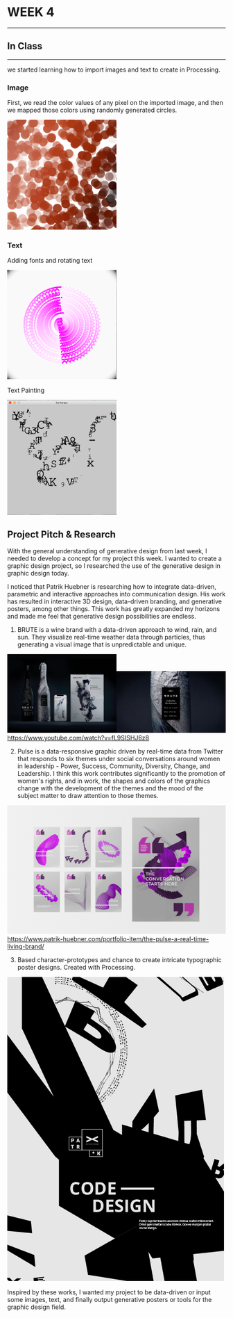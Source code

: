 # WEEK 4
***
## In Class
***
we started learning how to import images and text to create in Processing.

### Image

First, we read the color values of any pixel on the imported image, and then we mapped those colors using randomly generated circles.

<img src="https://github.com/GarveyMak123/Slave-to-the-Algorithm/blob/master/week%204/image.png" width="50%" height="50%">

### Text

Adding fonts and rotating text 

<img src="https://github.com/GarveyMak123/Slave-to-the-Algorithm/blob/master/week%204/rotating%20text.png" width="50%" height="50%">

Text Painting

<img src="https://github.com/GarveyMak123/Slave-to-the-Algorithm/blob/master/week%204/drawfont.png" width="50%" height="50%">

## Project Pitch & Research
With the general understanding of generative design from last week, I needed to develop a concept for my project this week. I wanted to create a graphic design project, so I researched the use of the generative design in graphic design today.

I noticed that Patrik Huebner is researching how to integrate data-driven, parametric and interactive approaches into communication design. His work has resulted in interactive 3D design, data-driven branding, and generative posters, among other things. This work has greatly expanded my horizons and made me feel that generative design possibilities are endless.


1. BRUTE is a wine brand with a data-driven approach to wind, rain, and sun. They visualize real-time weather data through particles, thus generating a visual image that is unpredictable and unique.

<img src="https://github.com/GarveyMak123/Slave-to-the-Algorithm/blob/master/week%204/brute-generative-identity-brand-collection.jpg" width="50%" height="50%"><img src="https://github.com/GarveyMak123/Slave-to-the-Algorithm/blob/master/week%204/brute-generative-identity-brand-label-2017.jpg" width="50%" height="50%">
https://www.youtube.com/watch?v=fL9SISHJ6z8

2. Pulse is a data-responsive graphic driven by real-time data from Twitter that responds to six themes under social conversations around women in leadership - Power, Success, Community, Diversity, Change, and Leadership. I think this work contributes significantly to the promotion of women's rights, and in work, the shapes and colors of the graphics change with the development of the themes and the mood of the subject matter to draw attention to those themes.

![](https://github.com/GarveyMak123/Slave-to-the-Algorithm/blob/master/week%204/WLGF_AI_Driven_Poster-Twitter.jpg)
https://www.patrik-huebner.com/portfolio-item/the-pulse-a-real-time-living-brand/

3. Based character-prototypes and chance to create intricate typographic poster designs. Created with Processing.

![](https://github.com/GarveyMak123/Slave-to-the-Algorithm/blob/master/week%204/generativeShapeAnimationPoster-03-animated-02.gif)


Inspired by these works, I wanted my project to be data-driven or input some images, text, and finally output generative posters or tools for the graphic design field.
